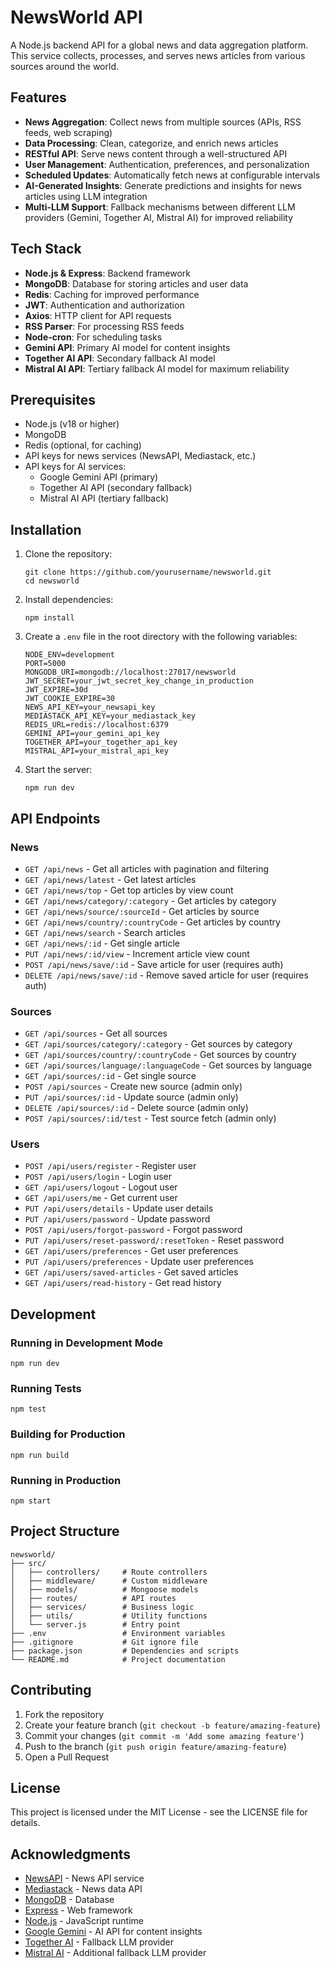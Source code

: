 # NewsWorld API

A Node.js backend API for a global news and data aggregation platform. This service collects, processes, and serves news articles from various sources around the world.

## Features

- **News Aggregation**: Collect news from multiple sources (APIs, RSS feeds, web scraping)
- **Data Processing**: Clean, categorize, and enrich news articles
- **RESTful API**: Serve news content through a well-structured API
- **User Management**: Authentication, preferences, and personalization
- **Scheduled Updates**: Automatically fetch news at configurable intervals
- **AI-Generated Insights**: Generate predictions and insights for news articles using LLM integration
- **Multi-LLM Support**: Fallback mechanisms between different LLM providers (Gemini, Together AI, Mistral AI) for improved reliability

## Tech Stack

- **Node.js & Express**: Backend framework
- **MongoDB**: Database for storing articles and user data
- **Redis**: Caching for improved performance
- **JWT**: Authentication and authorization
- **Axios**: HTTP client for API requests
- **RSS Parser**: For processing RSS feeds
- **Node-cron**: For scheduling tasks
- **Gemini API**: Primary AI model for content insights
- **Together AI API**: Secondary fallback AI model
- **Mistral AI API**: Tertiary fallback AI model for maximum reliability

## Prerequisites

- Node.js (v18 or higher)
- MongoDB
- Redis (optional, for caching)
- API keys for news services (NewsAPI, Mediastack, etc.)
- API keys for AI services:
  - Google Gemini API (primary)
  - Together AI API (secondary fallback)
  - Mistral AI API (tertiary fallback)

## Installation

1. Clone the repository:

   ```
   git clone https://github.com/yourusername/newsworld.git
   cd newsworld
   ```

2. Install dependencies:

   ```
   npm install
   ```

3. Create a `.env` file in the root directory with the following variables:

   ```
   NODE_ENV=development
   PORT=5000
   MONGODB_URI=mongodb://localhost:27017/newsworld
   JWT_SECRET=your_jwt_secret_key_change_in_production
   JWT_EXPIRE=30d
   JWT_COOKIE_EXPIRE=30
   NEWS_API_KEY=your_newsapi_key
   MEDIASTACK_API_KEY=your_mediastack_key
   REDIS_URL=redis://localhost:6379
   GEMINI_API=your_gemini_api_key
   TOGETHER_API=your_together_api_key
   MISTRAL_API=your_mistral_api_key
   ```

4. Start the server:
   ```
   npm run dev
   ```

## API Endpoints

### News

- `GET /api/news` - Get all articles with pagination and filtering
- `GET /api/news/latest` - Get latest articles
- `GET /api/news/top` - Get top articles by view count
- `GET /api/news/category/:category` - Get articles by category
- `GET /api/news/source/:sourceId` - Get articles by source
- `GET /api/news/country/:countryCode` - Get articles by country
- `GET /api/news/search` - Search articles
- `GET /api/news/:id` - Get single article
- `PUT /api/news/:id/view` - Increment article view count
- `POST /api/news/save/:id` - Save article for user (requires auth)
- `DELETE /api/news/save/:id` - Remove saved article for user (requires auth)

### Sources

- `GET /api/sources` - Get all sources
- `GET /api/sources/category/:category` - Get sources by category
- `GET /api/sources/country/:countryCode` - Get sources by country
- `GET /api/sources/language/:languageCode` - Get sources by language
- `GET /api/sources/:id` - Get single source
- `POST /api/sources` - Create new source (admin only)
- `PUT /api/sources/:id` - Update source (admin only)
- `DELETE /api/sources/:id` - Delete source (admin only)
- `POST /api/sources/:id/test` - Test source fetch (admin only)

### Users

- `POST /api/users/register` - Register user
- `POST /api/users/login` - Login user
- `GET /api/users/logout` - Logout user
- `GET /api/users/me` - Get current user
- `PUT /api/users/details` - Update user details
- `PUT /api/users/password` - Update password
- `POST /api/users/forgot-password` - Forgot password
- `PUT /api/users/reset-password/:resetToken` - Reset password
- `GET /api/users/preferences` - Get user preferences
- `PUT /api/users/preferences` - Update user preferences
- `GET /api/users/saved-articles` - Get saved articles
- `GET /api/users/read-history` - Get read history

## Development

### Running in Development Mode

```
npm run dev
```

### Running Tests

```
npm test
```

### Building for Production

```
npm run build
```

### Running in Production

```
npm start
```

## Project Structure

```
newsworld/
├── src/
│   ├── controllers/     # Route controllers
│   ├── middleware/      # Custom middleware
│   ├── models/          # Mongoose models
│   ├── routes/          # API routes
│   ├── services/        # Business logic
│   ├── utils/           # Utility functions
│   └── server.js        # Entry point
├── .env                 # Environment variables
├── .gitignore           # Git ignore file
├── package.json         # Dependencies and scripts
└── README.md            # Project documentation
```

## Contributing

1. Fork the repository
2. Create your feature branch (`git checkout -b feature/amazing-feature`)
3. Commit your changes (`git commit -m 'Add some amazing feature'`)
4. Push to the branch (`git push origin feature/amazing-feature`)
5. Open a Pull Request

## License

This project is licensed under the MIT License - see the LICENSE file for details.

## Acknowledgments

- [NewsAPI](https://newsapi.org/) - News API service
- [Mediastack](https://mediastack.com/) - News data API
- [MongoDB](https://www.mongodb.com/) - Database
- [Express](https://expressjs.com/) - Web framework
- [Node.js](https://nodejs.org/) - JavaScript runtime
- [Google Gemini](https://ai.google.dev/) - AI API for content insights
- [Together AI](https://www.together.ai/) - Fallback LLM provider
- [Mistral AI](https://mistral.ai/) - Additional fallback LLM provider
